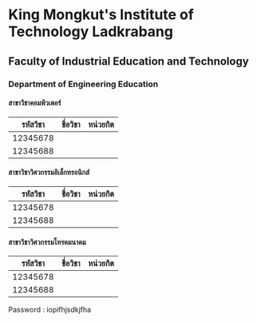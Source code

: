 # King Mongkut's Institute of Technology Ladkrabang #
## Faculty of Industrial Education and Technology ##
### Department of Engineering Education ###

#### สาขาวิชาคอมพิวเตอร์ ####
|รหัสวิชา| ชื่อวิชา| หน่วยกิต|
|--|--|--|
| 12345678 |  |  |
| 12345688 |  |  |

#### สาขาวิชาวิศวกรรมอิเล็กทรอนิกส์ ####
|รหัสวิชา| ชื่อวิชา| หน่วยกิต|
|--|--|--|
| 12345678 |  |  |
| 12345688 |  |  |

#### สาขาวิชาวิศวกรรมโทรคมนาคม ####
|รหัสวิชา| ชื่อวิชา| หน่วยกิต|
|--|--|--|
| 12345678 |  |  |
| 12345688 |  |  |

Password : iopifhjsdkjfha